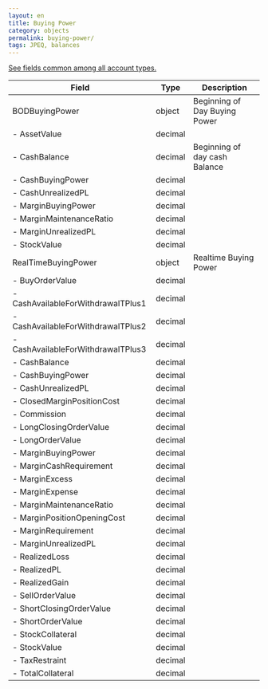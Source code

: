```yaml
---
layout: en
title: Buying Power
category: objects
permalink: buying-power/
tags: JPEQ, balances
---
```


[See fields common among all account types.](../account/)

| Field | Type | Description |
| ----- | ---- | ----------- |
| BODBuyingPower | object | Beginning of Day Buying Power |
| - AssetValue | decimal |  |
| - CashBalance | decimal | Beginning of day cash Balance |
| - CashBuyingPower  | decimal |  |
| - CashUnrealizedPL | decimal |  |
| - MarginBuyingPower | decimal |  |
| - MarginMaintenanceRatio | decimal |  |
| - MarginUnrealizedPL | decimal |  |
| - StockValue | decimal |  |
| RealTimeBuyingPower | object | Realtime Buying Power |
| - BuyOrderValue | decimal |  |
| - CashAvailableForWithdrawalTPlus1 | decimal |  |
| - CashAvailableForWithdrawalTPlus2 | decimal |  |
| - CashAvailableForWithdrawalTPlus3 | decimal |  |
| - CashBalance | decimal |  |
| - CashBuyingPower | decimal |  |
| - CashUnrealizedPL | decimal |  |
| - ClosedMarginPositionCost | decimal |  |
| - Commission | decimal |  |
| - LongClosingOrderValue | decimal |  |
| - LongOrderValue | decimal |  |
| - MarginBuyingPower | decimal |  |
| - MarginCashRequirement | decimal |  |
| - MarginExcess | decimal |  |
| - MarginExpense | decimal |  |
| - MarginMaintenanceRatio | decimal |  |
| - MarginPositionOpeningCost | decimal |  |
| - MarginRequirement | decimal |  |
| - MarginUnrealizedPL | decimal |  |
| - RealizedLoss | decimal |  |
| - RealizedPL | decimal |  |
| - RealizedGain | decimal |  |
| - SellOrderValue | decimal |  |
| - ShortClosingOrderValue | decimal |  |
| - ShortOrderValue | decimal |  |
| - StockCollateral | decimal |  |
| - StockValue | decimal |  |
| - TaxRestraint | decimal |  |
| - TotalCollateral | decimal |  |

